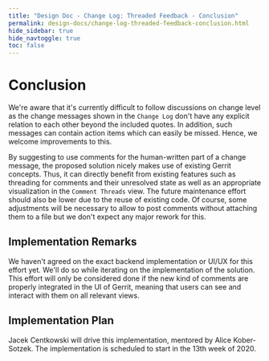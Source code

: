```yaml
---
title: "Design Doc - Change Log: Threaded Feedback - Conclusion"
permalink: design-docs/change-log-threaded-feedback-conclusion.html
hide_sidebar: true
hide_navtoggle: true
toc: false
---
```


# Conclusion

We're aware that it's currently difficult to follow discussions on change level
as the change messages shown in the `Change Log` don't have any explicit
relation to each other beyond the included quotes. In addition, such messages
can contain action items which can easily be missed. Hence, we welcome
improvements to this.

By suggesting to use comments for the human-written part of a change message,
the proposed solution nicely makes use of existing Gerrit concepts. Thus, it
can directly benefit from existing features such as threading for comments and
their unresolved state as well as an appropriate visualization in the
`Comment Threads` view. The future maintenance effort should also be lower due
to the reuse of existing code. Of course, some adjustments will be necessary
to allow to post comments without attaching them to a file but we don't expect
any major rework for this.

## <a id="implementation-remarks"> Implementation Remarks

We haven't agreed on the exact backend implementation or UI/UX for this effort
yet. We'll do so while iterating on the implementation of the solution. This
effort will only be considered done if the new kind of comments are properly
integrated in the UI of Gerrit, meaning that users can see and interact with
them on all relevant views.

## <a id="implementation-plan"> Implementation Plan

Jacek Centkowski will drive this implementation, mentored by Alice Kober-Sotzek.
The implementation is scheduled to start in the 13th week of 2020.
